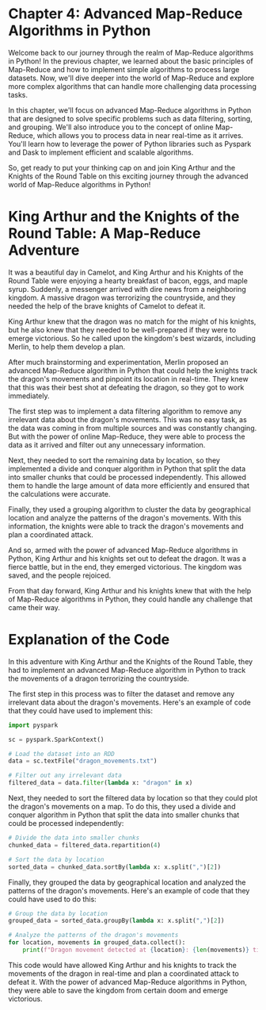 # Chapter 4: Advanced Map-Reduce Algorithms in Python

Welcome back to our journey through the realm of Map-Reduce algorithms in Python! In the previous chapter, we learned about the basic principles of Map-Reduce and how to implement simple algorithms to process large datasets. Now, we'll dive deeper into the world of Map-Reduce and explore more complex algorithms that can handle more challenging data processing tasks.

In this chapter, we'll focus on advanced Map-Reduce algorithms in Python that are designed to solve specific problems such as data filtering, sorting, and grouping. We'll also introduce you to the concept of online Map-Reduce, which allows you to process data in near real-time as it arrives. You'll learn how to leverage the power of Python libraries such as Pyspark and Dask to implement efficient and scalable algorithms.

So, get ready to put your thinking cap on and join King Arthur and the Knights of the Round Table on this exciting journey through the advanced world of Map-Reduce algorithms in Python!
# King Arthur and the Knights of the Round Table: A Map-Reduce Adventure

It was a beautiful day in Camelot, and King Arthur and his Knights of the Round Table were enjoying a hearty breakfast of bacon, eggs, and maple syrup. Suddenly, a messenger arrived with dire news from a neighboring kingdom. A massive dragon was terrorizing the countryside, and they needed the help of the brave knights of Camelot to defeat it.

King Arthur knew that the dragon was no match for the might of his knights, but he also knew that they needed to be well-prepared if they were to emerge victorious. So he called upon the kingdom's best wizards, including Merlin, to help them develop a plan.

After much brainstorming and experimentation, Merlin proposed an advanced Map-Reduce algorithm in Python that could help the knights track the dragon's movements and pinpoint its location in real-time. They knew that this was their best shot at defeating the dragon, so they got to work immediately.

The first step was to implement a data filtering algorithm to remove any irrelevant data about the dragon's movements. This was no easy task, as the data was coming in from multiple sources and was constantly changing. But with the power of online Map-Reduce, they were able to process the data as it arrived and filter out any unnecessary information.

Next, they needed to sort the remaining data by location, so they implemented a divide and conquer algorithm in Python that split the data into smaller chunks that could be processed independently. This allowed them to handle the large amount of data more efficiently and ensured that the calculations were accurate.

Finally, they used a grouping algorithm to cluster the data by geographical location and analyze the patterns of the dragon's movements. With this information, the knights were able to track the dragon's movements and plan a coordinated attack.

And so, armed with the power of advanced Map-Reduce algorithms in Python, King Arthur and his knights set out to defeat the dragon. It was a fierce battle, but in the end, they emerged victorious. The kingdom was saved, and the people rejoiced.

From that day forward, King Arthur and his knights knew that with the help of Map-Reduce algorithms in Python, they could handle any challenge that came their way.
# Explanation of the Code

In this adventure with King Arthur and the Knights of the Round Table, they had to implement an advanced Map-Reduce algorithm in Python to track the movements of a dragon terrorizing the countryside.

The first step in this process was to filter the dataset and remove any irrelevant data about the dragon's movements. Here's an example of code that they could have used to implement this:

```python
import pyspark

sc = pyspark.SparkContext()

# Load the dataset into an RDD
data = sc.textFile("dragon_movements.txt")

# Filter out any irrelevant data
filtered_data = data.filter(lambda x: "dragon" in x)
```

Next, they needed to sort the filtered data by location so that they could plot the dragon's movements on a map. To do this, they used a divide and conquer algorithm in Python that split the data into smaller chunks that could be processed independently:

```python
# Divide the data into smaller chunks
chunked_data = filtered_data.repartition(4)

# Sort the data by location
sorted_data = chunked_data.sortBy(lambda x: x.split(",")[2])
```

Finally, they grouped the data by geographical location and analyzed the patterns of the dragon's movements. Here's an example of code that they could have used to do this:

```python
# Group the data by location
grouped_data = sorted_data.groupBy(lambda x: x.split(",")[2])

# Analyze the patterns of the dragon's movements
for location, movements in grouped_data.collect():
    print(f"Dragon movement detected at {location}: {len(movements)} times.")
```

This code would have allowed King Arthur and his knights to track the movements of the dragon in real-time and plan a coordinated attack to defeat it. With the power of advanced Map-Reduce algorithms in Python, they were able to save the kingdom from certain doom and emerge victorious.